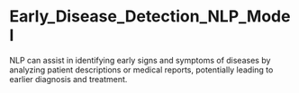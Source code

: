 # Early_Disease_Detection_NLP_Model
NLP can assist in identifying early signs and symptoms of diseases by analyzing patient descriptions or medical reports, potentially leading to earlier diagnosis and treatment.
